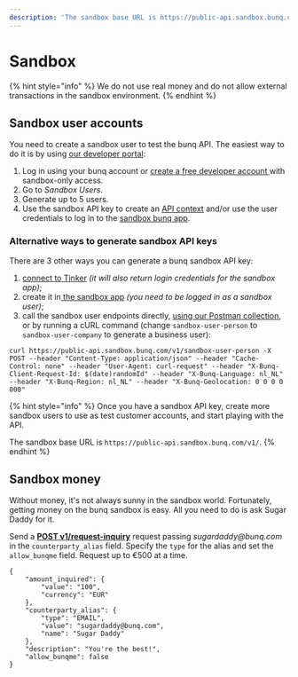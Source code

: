 ```yaml
---
description: 'The sandbox base URL is https://public-api.sandbox.bunq.com/v1/'
---
```


# Sandbox

{% hint style="info" %}
We do not use real money and do not allow external transactions in the sandbox environment. 
{% endhint %}

## Sandbox user accounts

You need to create a sandbox user to test the bunq API. The easiest way to do it is by using [our developer portal](http://developer.bunq.com/):

1. Log in using your bunq account or [create a free developer account ](https://developer.bunq.com/portal/signup)with sandbox-only access.
2. Go to _Sandbox Users_.
3. Generate up to 5 users.
4. Use the sandbox API key to create an [API context](https://beta.doc.bunq.com/basics/authentication#creating-api-context) and/or use the user credentials to log in to the [sandbox bunq app](https://beta.doc.bunq.com/basics/sandbox/android-emulator).

### Alternative ways to generate sandbox API keys

There are 3 other ways you can generate a bunq sandbox API key:

1. [connect to Tinker](https://lexy.gitbook.io/bunq/quickstart/tinker) _\(it will also return login credentials for the sandbox app\)_;
2. create it in[ the sandbox app](https://beta.doc.bunq.com/basics/sandbox/android-emulator) _\(you need to be logged in as a sandbox user\)_;
3. call the sandbox user endpoints directly, [using our Postman collection](https://github.com/bunq/postman), or by running a cURL command \(change `sandbox-user-person` to `sandbox-user-company` to generate a business user\):

`curl https://public-api.sandbox.bunq.com/v1/sandbox-user-person -X POST --header "Content-Type: application/json" --header "Cache-Control: none" --header "User-Agent: curl-request" --header "X-Bunq-Client-Request-Id: $(date)randomId" --header "X-Bunq-Language: nl_NL" --header "X-Bunq-Region: nl_NL" --header "X-Bunq-Geolocation: 0 0 0 0 000"`

{% hint style="info" %}
Once you have a sandbox API key, create more sandbox users to use as test customer accounts, and start playing with the API. 

The sandbox base URL is `https://public-api.sandbox.bunq.com/v1/`.
{% endhint %}

## Sandbox money

Without money, it's not always sunny in the sandbox world. Fortunately, getting money on the bunq sandbox is easy. All you need to do is ask Sugar Daddy for it.

Send a [**POST v1/request-inquiry**](https://doc.bunq.com/#/request-inquiry/Create_RequestInquiry_for_User_MonetaryAccount) request passing _sugardaddy@bunq.com_  in the `counterparty_alias` field. Specify the `type` for the alias and set the `allow_bunqme` field. Request up to €500 at a time.

```text
{
    "amount_inquired": {
        "value": "100",
        "currency": "EUR"
    },
    "counterparty_alias": {
        "type": "EMAIL",
        "value": "sugardaddy@bunq.com",
        "name": "Sugar Daddy"
    },
    "description": "You're the best!",
    "allow_bunqme": false
}
```

